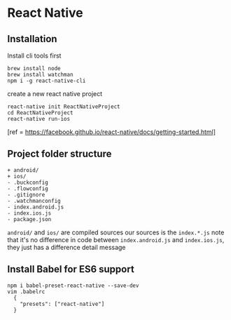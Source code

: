 # React Native

## Installation

Install cli tools first
```
brew install node
brew install watchman
npm i -g react-native-cli
```

create a new react native project
```
react-native init ReactNativeProject
cd ReactNativeProject
react-native run-ios
```

[ref = https://facebook.github.io/react-native/docs/getting-started.html]

## Project folder structure

```
+ android/
+ ios/
- .buckconfig
- .flowconfig
- .gitignore
- .watchmanconfig
- index.android.js
- index.ios.js
- package.json
```

`android/` and `ios/` are compiled sources
our sources is the `index.*.js`
note that it's no difference in code between `index.android.js`
and `index.ios.js`, they just has a difference detail message

## Install Babel for ES6 support

```
npm i babel-preset-react-native --save-dev
vim .babelrc 
  {
    "presets": ["react-native"]
  }
```
